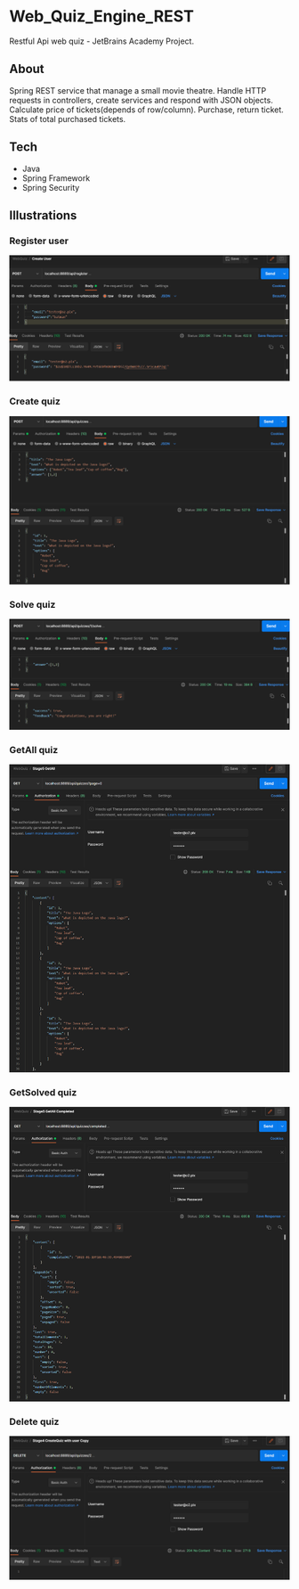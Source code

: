 # Web_Quiz_Engine_REST
Restful Api web quiz - JetBrains Academy Project.

## About
Spring REST service that manage a small movie theatre. Handle HTTP requests in controllers, create services and respond with JSON objects. Calculate price of tickets(depends of row/column). Purchase, return ticket. Stats of total purchased tickets.

## Tech
- Java
- Spring Framework
- Spring Security


## Illustrations

### Register user
![](screenshot/register.png)

### Create quiz
![](screenshot/createQuiz.png)

### Solve quiz
![](screenshot/solveQuiz.png)

### GetAll quiz
![](screenshot/getAllQuiz.png)

### GetSolved quiz
![](screenshot/getAllCompletedQuiz.png)

### Delete quiz
![](screenshot/deleteQuiz.png)
